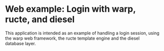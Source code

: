 # Web example: Login with warp, ructe, and diesel

This application is intended as an example of handling a login
session, using the warp web framework, the ructe template engine and
the diesel database layer.
